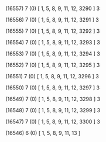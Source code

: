 (16557) 7 (0) [ 1, 5, 8, 9, 11, 12, 3290 ] 3 


(16556) 7 (0) [ 1, 5, 8, 9, 11, 12, 3291 ] 3 


(16555) 7 (0) [ 1, 5, 8, 9, 11, 12, 3292 ] 3 


(16554) 7 (0) [ 1, 5, 8, 9, 11, 12, 3293 ] 3 


(16553) 7 (0) [ 1, 5, 8, 9, 11, 12, 3294 ] 3 


(16552) 7 (0) [ 1, 5, 8, 9, 11, 12, 3295 ] 3 


(16551) 7 (0) [ 1, 5, 8, 9, 11, 12, 3296 ] 3 


(16550) 7 (0) [ 1, 5, 8, 9, 11, 12, 3297 ] 3 


(16549) 7 (0) [ 1, 5, 8, 9, 11, 12, 3298 ] 3 


(16548) 7 (0) [ 1, 5, 8, 9, 11, 12, 3299 ] 3 


(16547) 7 (0) [ 1, 5, 8, 9, 11, 12, 3300 ] 3 


(16546) 6 (0) [ 1, 5, 8, 9, 11, 13 ]  

